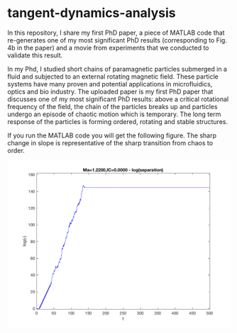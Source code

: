 # tangent-dynamics-analysis
In this repository, I share my first PhD paper, a piece of MATLAB code that re-generates one of my most significant PhD results (corresponding to Fig. 4b in the paper) and a movie from experiments that we conducted to validate this result.

In my Phd, I studied short chains of paramagnetic particles submerged in a fluid and subjected to an external rotating magnetic field. These particle systems have many proven and potential applications in microfluidics, optics and bio industry. The uploaded paper is my first PhD paper that discusses one of my most significant PhD results: above a critical rotational frequency of the field, the chain of the particles breaks up and particles undergo an episode of chaotic motion which is temporary. The long term response of the particles is forming ordered, rotating and stable structures. 

If you run the MATLAB code you will get the following figure. The sharp change in slope is representative of the sharp transition from chaos to order. 

![](fig4b_regenerated.png)


